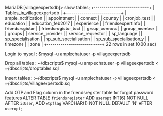 MariaDB [villageexpertsdb]> show tables;
+----------------------------+
| Tables_in_villageexpertsdb |
+----------------------------+
| ample_notification         |
| appointment                |
| connect                    |
| country                    |
| cronjob_test               |
| education                  |
| education_feb2017          |
| experience                 |
| friendsexpertinfo          |
| friendsregister            |
| friendsregister_test       |
| group_connect              |
| group_member               |
| groups                     |
| service_provider           |
| service_requestor          |
| sp_language                |
| sp_specialisation          |
| sp_sub_specialisation      |
| sp_sub_specialisation_y    |
| timezone                   |
| zone                       |
+----------------------------+
22 rows in set (0.00 sec)

Login to mysql :
$mysql -u amplechatuser -p  villageexpertsdb

Drop all tables :
~/dbscripts$ mysql -u amplechatuser -p  villageexpertsdb < ~/dbscripts/droptables.sql

Insert tables :
:~/dbscripts$ mysql -u amplechatuser -p  villageexpertsdb < ~/dbscripts/villageexpertsdb.sql

Add OTP and Flag column in the friendsregister table for forgot password features
ALTER TABLE `friendsregister` ADD `useropt` INT(6) NOT NULL AFTER `isUser`, ADD `otpflag` VARCHAR(1) NOT NULL DEFAULT 'N' AFTER `useropt`;
